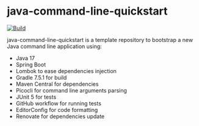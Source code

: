 # java-command-line-quickstart

[![Build](https://github.com/grumpyf0x48/java-command-line-quickstart/actions/workflows/gradle.yml/badge.svg)](https://github.com/grumpyf0x48/java-command-line-quickstart/actions/workflows/gradle.yml)

java-command-line-quickstart is a template repository to bootstrap a new Java command line application using:

- Java 17
- Spring Boot
- Lombok to ease dependencies injection
- Gradle 7.5.1 for build
- Maven Central for dependencies
- Picocli for command line arguments parsing
- JUnit 5 for tests
- GitHub workflow for running tests
- EditorConfig for code formatting
- Renovate for dependencies update
